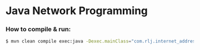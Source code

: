 # Java Network Programming

### How to compile & run:

```sh
$ mvn clean compile exec:java -Dexec.mainClass="com.rlj.internet_addresses.<class_name>" -Dexec.args="<space seperated args>"
```
